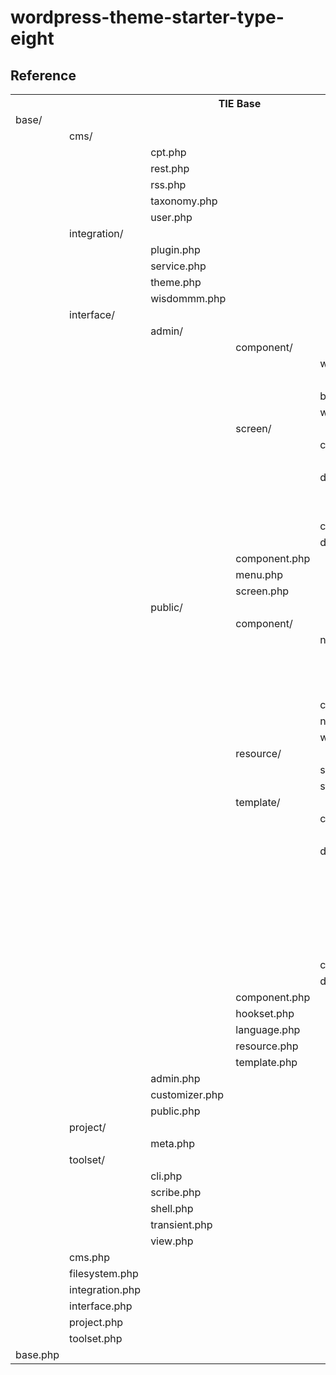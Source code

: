 # wordpress-theme-starter-type-eight

## Reference

<table>
	<tr><th colspan="6">TIE Base                                                                                                   </th><th>Class          </th><th>Methods</th><th>Properties</th></tr>
	<tr><td>base/   </td><td>               </td><td>              </td><td>             </td><td>           </td><td>             </td><td>               </td><td>       </td><td>          </td></tr>
	<tr><td>        </td><td>cms/           </td><td>              </td><td>             </td><td>           </td><td>             </td><td>               </td><td>       </td><td>          </td></tr>
	<tr><td>        </td><td>               </td><td>cpt.php       </td><td>             </td><td>           </td><td>             </td><td>TIE_CPT        </td><td>       </td><td>          </td></tr>
	<tr><td>        </td><td>               </td><td>rest.php      </td><td>             </td><td>           </td><td>             </td><td>TIE_REST       </td><td>       </td><td>          </td></tr>
	<tr><td>        </td><td>               </td><td>rss.php       </td><td>             </td><td>           </td><td>             </td><td>TIE_RSS        </td><td>       </td><td>          </td></tr>
	<tr><td>        </td><td>               </td><td>taxonomy.php  </td><td>             </td><td>           </td><td>             </td><td>TIE_Taxonomy   </td><td>       </td><td>          </td></tr>
	<tr><td>        </td><td>               </td><td>user.php      </td><td>             </td><td>           </td><td>             </td><td>TIE_User       </td><td>       </td><td>          </td></tr>
	<tr><td>        </td><td>integration/   </td><td>              </td><td>             </td><td>           </td><td>             </td><td>               </td><td>       </td><td>          </td></tr>
	<tr><td>        </td><td>               </td><td>plugin.php    </td><td>             </td><td>           </td><td>             </td><td>TIE_Plugin     </td><td>       </td><td>          </td></tr>
	<tr><td>        </td><td>               </td><td>service.php   </td><td>             </td><td>           </td><td>             </td><td>TIE_Service    </td><td>       </td><td>          </td></tr>
	<tr><td>        </td><td>               </td><td>theme.php     </td><td>             </td><td>           </td><td>             </td><td>TIE_Theme      </td><td>       </td><td>          </td></tr>
	<tr><td>        </td><td>               </td><td>wisdommm.php  </td><td>             </td><td>           </td><td>             </td><td>TIE_WISDOMMM   </td><td>       </td><td>          </td></tr>
	<tr><td>        </td><td>interface/     </td><td>              </td><td>             </td><td>           </td><td>             </td><td>               </td><td>       </td><td>          </td></tr>
	<tr><td>        </td><td>               </td><td>admin/        </td><td>             </td><td>           </td><td>             </td><td>               </td><td>       </td><td>          </td></tr>
	<tr><td>        </td><td>               </td><td>              </td><td>component/   </td><td>           </td><td>             </td><td>               </td><td>       </td><td>          </td></tr>
	<tr><td>        </td><td>               </td><td>              </td><td>             </td><td>widget/    </td><td>             </td><td>               </td><td>       </td><td>          </td></tr>
	<tr><td>        </td><td>               </td><td>              </td><td>             </td><td>           </td><td>example.php  </td><td>TIE_Example    </td><td>       </td><td>          </td></tr>
	<tr><td>        </td><td>               </td><td>              </td><td>             </td><td>bar.php    </td><td>             </td><td>TIE_Bar        </td><td>       </td><td>          </td></tr>
	<tr><td>        </td><td>               </td><td>              </td><td>             </td><td>widget.php </td><td>             </td><td>TIE_Widget     </td><td>       </td><td>          </td></tr>
	<tr><td>        </td><td>               </td><td>              </td><td>screen/      </td><td>           </td><td>             </td><td>               </td><td>       </td><td>          </td></tr>
	<tr><td>        </td><td>               </td><td>              </td><td>             </td><td>custom/    </td><td>             </td><td>               </td><td>       </td><td>          </td></tr>
	<tr><td>        </td><td>               </td><td>              </td><td>             </td><td>           </td><td>example.php  </td><td>TIE_Example    </td><td>       </td><td>          </td></tr>
	<tr><td>        </td><td>               </td><td>              </td><td>             </td><td>default/   </td><td>             </td><td>               </td><td>       </td><td>          </td></tr>
	<tr><td>        </td><td>               </td><td>              </td><td>             </td><td>           </td><td>editor.php   </td><td>TIE_Editor     </td><td>       </td><td>          </td></tr>
	<tr><td>        </td><td>               </td><td>              </td><td>             </td><td>           </td><td>list.php     </td><td>TIE_List       </td><td>       </td><td>          </td></tr>
	<tr><td>        </td><td>               </td><td>              </td><td>             </td><td>custom.php </td><td>             </td><td>TIE_Custom     </td><td>       </td><td>          </td></tr>
	<tr><td>        </td><td>               </td><td>              </td><td>             </td><td>default.php</td><td>             </td><td>TIE_Default    </td><td>       </td><td>          </td></tr>
	<tr><td>        </td><td>               </td><td>              </td><td>component.php</td><td>           </td><td>             </td><td>TIE_Component  </td><td>       </td><td>          </td></tr>
	<tr><td>        </td><td>               </td><td>              </td><td>menu.php     </td><td>           </td><td>             </td><td>TIE_Menu       </td><td>       </td><td>          </td></tr>
	<tr><td>        </td><td>               </td><td>              </td><td>screen.php   </td><td>           </td><td>             </td><td>TIE_Screen     </td><td>       </td><td>          </td></tr>
	<tr><td>        </td><td>               </td><td>public/       </td><td>             </td><td>           </td><td>             </td><td>               </td><td>       </td><td>          </td></tr>
	<tr><td>        </td><td>               </td><td>              </td><td>component/   </td><td>           </td><td>             </td><td>               </td><td>       </td><td>          </td></tr>
	<tr><td>        </td><td>               </td><td>              </td><td>             </td><td>nav/       </td><td>             </td><td>               </td><td>       </td><td>          </td></tr>
	<tr><td>        </td><td>               </td><td>              </td><td>             </td><td>           </td><td>menu.php     </td><td>TIE_Menu       </td><td>       </td><td>          </td></tr>
	<tr><td>        </td><td>               </td><td>              </td><td>             </td><td>           </td><td>navigator.php</td><td>TIE_Navigator  </td><td>       </td><td>          </td></tr>
	<tr><td>        </td><td>               </td><td>              </td><td>             </td><td>           </td><td>paginator.php</td><td>TIE_Paginator  </td><td>       </td><td>          </td></tr>
	<tr><td>        </td><td>               </td><td>              </td><td>             </td><td>comment.php</td><td>             </td><td>TIE_Comment    </td><td>       </td><td>          </td></tr>
	<tr><td>        </td><td>               </td><td>              </td><td>             </td><td>nav.php    </td><td>             </td><td>TIE_Nav        </td><td>       </td><td>          </td></tr>
	<tr><td>        </td><td>               </td><td>              </td><td>             </td><td>widget.php </td><td>             </td><td>TIE_Widget     </td><td>       </td><td>          </td></tr>
	<tr><td>        </td><td>               </td><td>              </td><td>resource/    </td><td>           </td><td>             </td><td>               </td><td>       </td><td>          </td></tr>
	<tr><td>        </td><td>               </td><td>              </td><td>             </td><td>script.php </td><td>             </td><td>TIE_Script     </td><td>       </td><td>          </td></tr>
	<tr><td>        </td><td>               </td><td>              </td><td>             </td><td>style.php  </td><td>             </td><td>TIE_Style      </td><td>       </td><td>          </td></tr>
	<tr><td>        </td><td>               </td><td>              </td><td>template/    </td><td>           </td><td>             </td><td>               </td><td>       </td><td>          </td></tr>
	<tr><td>        </td><td>               </td><td>              </td><td>             </td><td>custom/    </td><td>             </td><td>               </td><td>       </td><td>          </td></tr>
	<tr><td>        </td><td>               </td><td>              </td><td>             </td><td>           </td><td>example.php  </td><td>TIE_Example    </td><td>       </td><td>          </td></tr>
	<tr><td>        </td><td>               </td><td>              </td><td>             </td><td>default/   </td><td>             </td><td>               </td><td>       </td><td>          </td></tr>
	<tr><td>        </td><td>               </td><td>              </td><td>             </td><td>           </td><td>document.php </td><td>TIE_Document   </td><td>       </td><td>          </td></tr>
	<tr><td>        </td><td>               </td><td>              </td><td>             </td><td>           </td><td>error.php    </td><td>TIE_Error      </td><td>       </td><td>          </td></tr>
	<tr><td>        </td><td>               </td><td>              </td><td>             </td><td>           </td><td>front.php    </td><td>TIE_Front      </td><td>       </td><td>          </td></tr>
	<tr><td>        </td><td>               </td><td>              </td><td>             </td><td>           </td><td>list.php     </td><td>TIE_List       </td><td>       </td><td>          </td></tr>
	<tr><td>        </td><td>               </td><td>              </td><td>             </td><td>           </td><td>media.php    </td><td>TIE_Media      </td><td>       </td><td>          </td></tr>
	<tr><td>        </td><td>               </td><td>              </td><td>             </td><td>           </td><td>partial.php  </td><td>TIE_Partial    </td><td>       </td><td>          </td></tr>
	<tr><td>        </td><td>               </td><td>              </td><td>             </td><td>custom.php </td><td>             </td><td>TIE_Custom     </td><td>       </td><td>          </td></tr>
	<tr><td>        </td><td>               </td><td>              </td><td>             </td><td>default.php</td><td>             </td><td>TIE_Default    </td><td>       </td><td>          </td></tr>
	<tr><td>        </td><td>               </td><td>              </td><td>component.php</td><td>           </td><td>             </td><td>TIE_Component  </td><td>       </td><td>          </td></tr>
	<tr><td>        </td><td>               </td><td>              </td><td>hookset.php  </td><td>           </td><td>             </td><td>TIE_Hookset    </td><td>       </td><td>          </td></tr>
	<tr><td>        </td><td>               </td><td>              </td><td>language.php </td><td>           </td><td>             </td><td>TIE_Language   </td><td>       </td><td>          </td></tr>
	<tr><td>        </td><td>               </td><td>              </td><td>resource.php </td><td>           </td><td>             </td><td>TIE_Resource   </td><td>       </td><td>          </td></tr>
	<tr><td>        </td><td>               </td><td>              </td><td>template.php </td><td>           </td><td>             </td><td>TIE_Template   </td><td>       </td><td>          </td></tr>
	<tr><td>        </td><td>               </td><td>admin.php     </td><td>             </td><td>           </td><td>             </td><td>TIE_Admin      </td><td>       </td><td>          </td></tr>
	<tr><td>        </td><td>               </td><td>customizer.php</td><td>             </td><td>           </td><td>             </td><td>TIE_Customizer </td><td>       </td><td>          </td></tr>
	<tr><td>        </td><td>               </td><td>public.php    </td><td>             </td><td>           </td><td>             </td><td>TIE_Public     </td><td>       </td><td>          </td></tr>
	<tr><td>        </td><td>project/       </td><td>              </td><td>             </td><td>           </td><td>             </td><td>               </td><td>       </td><td>          </td></tr>
	<tr><td>        </td><td>               </td><td>meta.php      </td><td>             </td><td>           </td><td>             </td><td>TIE_Meta       </td><td>       </td><td>          </td></tr>
	<tr><td>        </td><td>toolset/       </td><td>              </td><td>             </td><td>           </td><td>             </td><td>               </td><td>       </td><td>          </td></tr>
	<tr><td>        </td><td>               </td><td>cli.php       </td><td>             </td><td>           </td><td>             </td><td>TIE_CLI        </td><td>       </td><td>          </td></tr>
	<tr><td>        </td><td>               </td><td>scribe.php    </td><td>             </td><td>           </td><td>             </td><td>TIE_Scribe     </td><td>       </td><td>          </td></tr>
	<tr><td>        </td><td>               </td><td>shell.php     </td><td>             </td><td>           </td><td>             </td><td>TIE_Shell      </td><td>       </td><td>          </td></tr>
	<tr><td>        </td><td>               </td><td>transient.php </td><td>             </td><td>           </td><td>             </td><td>TIE_Transient  </td><td>       </td><td>          </td></tr>
	<tr><td>        </td><td>               </td><td>view.php      </td><td>             </td><td>           </td><td>             </td><td>TIE_View       </td><td>       </td><td>          </td></tr>
	<tr><td>        </td><td>cms.php        </td><td>              </td><td>             </td><td>           </td><td>             </td><td>TIE_CMS        </td><td>       </td><td>          </td></tr>
	<tr><td>        </td><td>filesystem.php </td><td>              </td><td>             </td><td>           </td><td>             </td><td>TIE_Filesystem </td><td>       </td><td>          </td></tr>
	<tr><td>        </td><td>integration.php</td><td>              </td><td>             </td><td>           </td><td>             </td><td>TIE_Integration</td><td>       </td><td>          </td></tr>
	<tr><td>        </td><td>interface.php  </td><td>              </td><td>             </td><td>           </td><td>             </td><td>TIE_Interface  </td><td>       </td><td>          </td></tr>
	<tr><td>        </td><td>project.php    </td><td>              </td><td>             </td><td>           </td><td>             </td><td>TIE_Project    </td><td>       </td><td>          </td></tr>
	<tr><td>        </td><td>toolset.php    </td><td>              </td><td>             </td><td>           </td><td>             </td><td>TIE_Toolset    </td><td>       </td><td>          </td></tr>
	<tr><td>base.php</td><td>               </td><td>              </td><td>             </td><td>           </td><td>             </td><td>TIE_Base       </td><td>       </td><td>          </td></tr>
</table>
